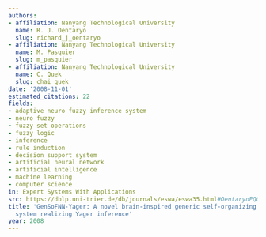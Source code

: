 ```yaml
---
authors:
- affiliation: Nanyang Technological University
  name: R. J. Oentaryo
  slug: richard_j_oentaryo
- affiliation: Nanyang Technological University
  name: M. Pasquier
  slug: m_pasquier
- affiliation: Nanyang Technological University
  name: C. Quek
  slug: chai_quek
date: '2008-11-01'
estimated_citations: 22
fields:
- adaptive neuro fuzzy inference system
- neuro fuzzy
- fuzzy set operations
- fuzzy logic
- inference
- rule induction
- decision support system
- artificial neural network
- artificial intelligence
- machine learning
- computer science
in: Expert Systems With Applications
src: https://dblp.uni-trier.de/db/journals/eswa/eswa35.html#OentaryoPQ08
title: 'GenSoFNN-Yager: A novel brain-inspired generic self-organizing neuro-fuzzy
  system realizing Yager inference'
year: 2008
---
```

